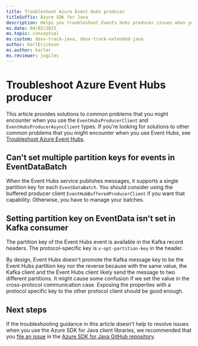 ```yaml
---
title: Troubleshoot Azure Event Hubs producer
titleSuffix: Azure SDK for Java
description: Helps you troubleshoot Events Hubs producer issues when you use the Azure SDK for Java.
ms.date: 04/02/2025 
ms.topic: conceptual
ms.custom: devx-track-java, devx-track-extended-java
author: KarlErickson
ms.author: karler
ms.reviewer: jogiles
---
```


# Troubleshoot Azure Event Hubs producer

This article provides solutions to common problems that you might encounter when you use the `EventHubsProducerClient` and `EventHubsProducerAsyncClient` types. If you're looking for solutions to other common problems that you might encounter when you use Event Hubs, see [Troubleshoot Azure Event Hubs](troubleshooting-messaging-event-hubs-overview.md).

## Can't set multiple partition keys for events in EventDataBatch

When the Event Hubs service publishes messages, it supports a single partition key for each `EventDataBatch`. You should consider using the buffered producer client `EventHubBufferedProducerClient` if you want that capability. Otherwise, you have to manage your batches.

## Setting partition key on EventData isn't set in Kafka consumer

The partition key of the Event Hubs event is available in the Kafka record headers. The protocol-specific key is `x-opt-partition-key` in the header.

By design, Event Hubs doesn't promote the Kafka message key to be the Event Hubs partition key nor the reverse because with the same value, the Kafka client and the Event Hubs client likely send the message to two different partitions. It might cause some confusion if we set the value in the cross-protocol communication case. Exposing the properties with a protocol specific key to the other protocol client should be good enough.

## Next steps

If the troubleshooting guidance in this article doesn't help to resolve issues when you use the Azure SDK for Java client libraries, we recommended that you [file an issue](https://github.com/Azure/azure-sdk-for-java/issues/new/choose) in the [Azure SDK for Java GitHub repository](https://github.com/Azure/azure-sdk-for-java).
